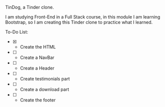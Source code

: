 TinDog, a Tinder clone.


I am studying Front-End in a Full Stack course, in this module I am learning Bootstrap, so I am creating this Tinder clone to practice what I learned.

To-Do List:

* [X] - Create the HTML
* [ ] - Create a NavBar
* [ ] - Create a Header
* [ ] - Create testimonials part
* [ ] - Create a download part
* [ ] - Create the footer

